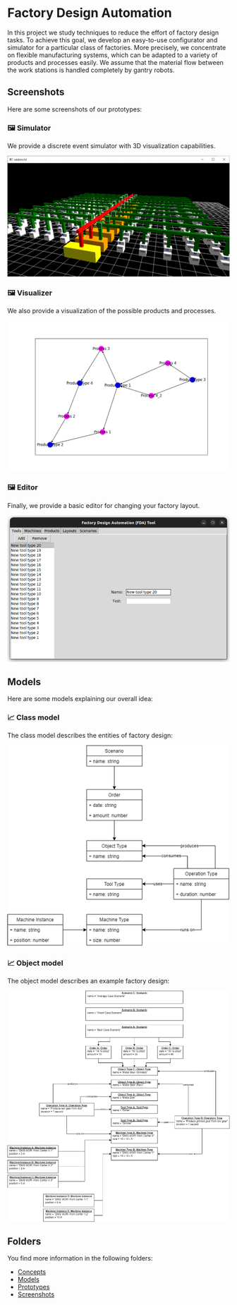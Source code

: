 # Factory Design Automation

In this project we study techniques to reduce the effort of factory design tasks.
To achieve this goal, we develop an easy-to-use configurator and simulator for a particular class of factories.
More precisely, we concentrate on flexible manufacturing systems, which can be adapted to a variety of products and processes easily.
We assume that the material flow between the work stations is handled completely by gantry robots.

## Screenshots

Here are some screenshots of our prototypes:

### 🖼️ Simulator

We provide a discrete event simulator with 3D visualization capabilities.

![Screenshot](./screenshots/advanced-core-salabim.png)

### 🖼️ Visualizer

We also provide a visualization of the possible products and processes.

![Screenshot](./screenshots/advanced-core-networkx.png)

### 🖼️ Editor

Finally, we provide a basic editor for changing your factory layout.

![Screenshot](./screenshots/advanced-editor.png)

## Models

Here are some models explaining our overall idea:

### 📈 Class model

The class model describes the entities of factory design:

![Class Model](./models/basic/class-model.png)

### 📈 Object model

The object model describes an example factory design:

![Object Model](./models/basic/object-model.png)

## Folders

You find more information in the following folders:

* [Concepts](./concepts)
* [Models](./models)
* [Prototypes](./prototypes)
* [Screenshots](./screenshots)